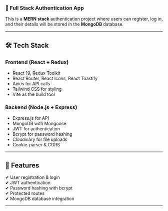 ### 🚀 Full Stack Authentication App  

This is a **MERN stack** authentication project where users can register, log in, and their details will be stored in the **MongoDB** database.  

---

## 🛠️ Tech Stack  

### Frontend (React + Redux)  
- React 19, Redux Toolkit  
- React Router, React Icons, React Toastify  
- Axios for API calls  
- Tailwind CSS for styling  
- Vite as the build tool  

### Backend (Node.js + Express)  
- Express.js for API  
- MongoDB with Mongoose  
- JWT for authentication  
- Bcrypt for password hashing  
- Cloudinary for file uploads  
- Cookie-parser & CORS  

---



## 🎯 Features  
✔ User registration & login  
✔ JWT authentication  
✔ Password hashing with bcrypt  
✔ Protected routes  
✔ MongoDB database integration  

---

